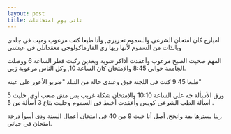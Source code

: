 ```yaml
---
layout: post
title: تانى يوم امتحانات
---
```

امبارح كان امتحان الشرعى والسموم تحريرى, وأنا طبعا كنت مرعوب وميت فى جلدى وبالذات من السموم لأنها زيها زى الفارماكولوجى معقدانلى فى عيشتى

المهم صحيت الصبح مرعوب وأعقدت أذاكر شوية وبعدين ركبت قطر الساعة 6 ووصلت الجامعة حوالى 8:45 والإمتخان كان الساعة 10, وكل الناس مرعوبة زيي.

طبعا 9:45 كنت فى اللجنة فوق وعندى حالة من التبلد "ضربو الأعور على عينه"

ورق الأسألة جه على الساعة 10:10 والإمتحان شكلة غريب بس مش صعب أوى, حليت 5 أسألة الطب الشرعى كويس وأعقدت أخبط فى السموم وحليت بتاع 3 أسألة من 5 .

ربنا يسترها بقة وانجح, أصل أنا جبت 9 من 40 فى امتحان أعمال السنة ودى أسوأ درجة امتحان فى حياتى.

